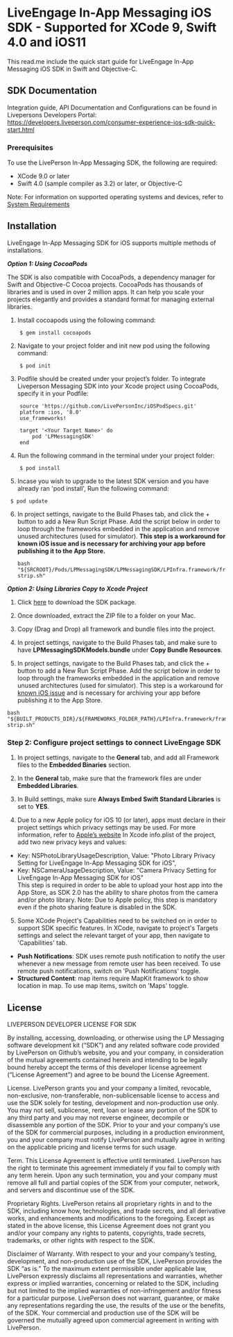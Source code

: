 # LiveEngage In-App Messaging iOS SDK - Supported for XCode 9, Swift 4.0 and iOS11
This read.me include the quick start guide for LiveEngage In-App Messaging iOS SDK in Swift and Objective-C.


## SDK Documentation
Integration guide, API Documentation and Configurations can be found in Livepersons Developers Portal:
https://developers.liveperson.com/consumer-experience-ios-sdk-quick-start.html

### Prerequisites

To use the LivePerson In-App Messaging SDK, the following are required:

* XCode 9.0 or later
* Swift 4.0 (sample compiler as 3.2) or later, or Objective-C

Note: For information on supported operating systems and devices, refer to [System Requirements](https://s3-eu-west-1.amazonaws.com/ce-sr/CA/Admin/Sys+req/System+requirements.pdf)

## Installation
LiveEngage In-App Messaging SDK for iOS supports multiple methods of installations.

**_Option 1: Using CocoaPods_**

The SDK is also compatible with CocoaPods, a dependency manager for Swift and Objective-C Cocoa projects. CocoaPods has thousands of libraries and is used in over 2 million apps. It can help you scale your projects elegantly and provides a standard format for managing external libraries.

 1. Install cocoapods using the following command:
```
	$ gem install cocoapods
```
 2. Navigate to your project folder and init new pod using the following command:
```
	$ pod init
```
 3. Podfile should be created under your project’s folder.
 To integrate Liveperson Messaging SDK into your Xcode project using CocoaPods, specify it in your Podfile:
```
	source 'https://github.com/LivePersonInc/iOSPodSpecs.git'
	platform :ios, '8.0'
	use_frameworks!

	target '<Your Target Name>' do
	    pod 'LPMessagingSDK'
	end
```

 4. Run the following command in the terminal under your project folder:
```
	$ pod install
```
 5. Incase you wish to upgrade to the latest SDK version and you have already ran 'pod install', Run the following command:
```
 $ pod update
```

 6. In project settings, navigate to the Build Phases tab, and click the + button to add a New Run Script Phase. Add the script below in order to loop through the frameworks embedded in the application and remove unused architectures (used for simulator). **This step is a workaround for known iOS issue and is necessary for archiving your app before publishing it to the App Store.**

	```
	bash "${SRCROOT}/Pods/LPMessagingSDK/LPMessagingSDK/LPInfra.framework/frameworks-strip.sh"
	```

**_Option 2: Using Libraries Copy to Xcode Project_**

1. Click [here](https://github.com/LP-Messaging/iOS-Messaging-SDK) to download the SDK package.

2. Once downloaded, extract the ZIP file to a folder on your Mac.

3. Copy (Drag and Drop) all framework and bundle files into the project.

4. In project settings, navigate to the Build Phases tab, and make sure to have **LPMessagingSDKModels.bundle** under **Copy Bundle Resources**.

5. In project settings, navigate to the Build Phases tab, and click the + button to add a New Run Script Phase. Add the script below in order to loop through the frameworks embedded in the application and remove unused architectures (used for simulator). This step is a workaround for [known iOS issue](http://www.openradar.me/radar?id=6409498411401216) and is necessary for archiving your app before publishing it to the App Store.

```
bash "${BUILT_PRODUCTS_DIR}/${FRAMEWORKS_FOLDER_PATH}/LPInfra.framework/frameworks-strip.sh"
```

### Step 2: Configure project settings to connect LiveEngage SDK

1. In project settings, navigate to the **General** tab, and add all Framework files to the **Embedded Binaries** section.

2. In the **General** tab, make sure that the framework files are under **Embedded Libraries**.

3. In Build settings, make sure **Always Embed Swift Standard Libraries** is set to **YES**.

4. Due to a new Apple policy for iOS 10 (or later), apps must declare in their project
settings which privacy settings may be used. For more information, refer to [Apple’s website](https://developer.apple.com/library/prerelease/content/documentation/General/Reference/InfoPlistKeyReference/Articles/CocoaKeys.html)
In Xcode info.plist of the project, add two new privacy keys and values:
 * Key: NSPhotoLibraryUsageDescription, Value: "Photo Library Privacy Setting for LiveEngage In-App Messaging SDK for iOS",
 * Key: NSCameraUsageDescription, Value: "Camera Privacy Setting for LiveEngage In-App Messaging SDK for iOS"
<br>This step is required in order to be able to upload your host app into the App Store, as SDK 2.0 has the ability to share photos from the camera and/or photo library.
Note: Due to Apple policy, this step is mandatory even if the photo sharing feature is disabled in the SDK.
5. Some XCode Project's Capabilities need to be switched on in order to support SDK specific features.
In XCode, navigate to project's Targets settings and select the relevant target of your app, then navigate to 'Capabilities' tab.
 * **Push Notifications**: SDK uses remote push notification to notify the user whenever a new message from remote user has been received. To use remote push notifications, switch on 'Push Notifications' toggle.  
 * **Structured Content**: map items require MapKit framework to show location in map. To use map items, switch on 'Maps' toggle.  


## License
LIVEPERSON DEVELOPER LICENSE FOR SDK

By installing, accessing, downloading, or otherwise using the LP Messaging software development kit (“SDK”) and any related software code provided by LivePerson on Github’s website, you and your company, in consideration of the mutual agreements contained herein and intending to be legally bound hereby accept the terms of this developer license agreement (“License Agreement”) and agree to be bound the License Agreement.

License.
LivePerson grants you and your company a limited, revocable, non-exclusive, non-transferable, non-sublicensable license to access and use the SDK solely for testing, development and non-production use only.  You may not sell, sublicense, rent, loan or lease any portion of the SDK to any third party and you may not reverse engineer, decompile or disassemble any portion of the SDK. Prior to your and your company’s use of the SDK for commercial purposes, including in a production environment, you and your company must notify LivePerson and mutually agree in writing on the applicable pricing and license terms for such usage.

Term.
This License Agreement is effective until terminated. LivePerson has the right to terminate this agreement immediately if you fail to comply with any term herein. Upon any such termination, you and your company must remove all full and partial copies of the SDK from your computer, network, and servers and discontinue use of the SDK.

Proprietary Rights.
LivePerson retains all proprietary rights in and to the SDK, including know how, technologies, and trade secrets, and all derivative works, and enhancements and modifications to the foregoing. Except as stated in the above license, this License Agreement does not grant you and/or your company any rights to patents, copyrights, trade secrets, trademarks, or other rights with respect to the SDK.

Disclaimer of Warranty.
With respect to your and your company’s testing, development, and non-production use of the SDK, LivePerson provides the SDK “as is.”  To the maximum extent permissible under applicable law, LivePerson expressly disclaims all representations and warranties, whether express or implied warranties, concerning or related to the SDK, including but not limited to the implied warranties of non-infringement and/or fitness for a particular purpose.  LivePerson does not warrant, guarantee, or make any representations regarding the use, the results of the use or the benefits, of the SDK. Your commercial and production use of the SDK will be governed the mutually agreed upon commercial agreement in writing with LivePerson.
